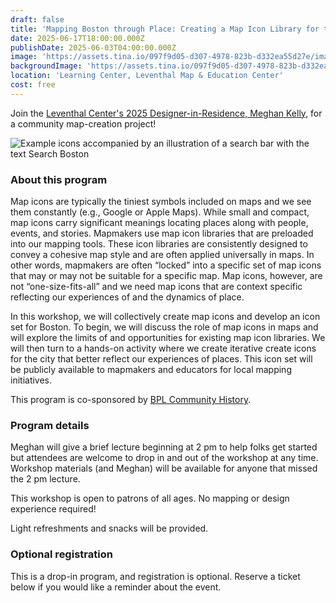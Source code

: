 ```yaml
---
draft: false
title: 'Mapping Boston through Place: Creating a Map Icon Library for the City'
date: 2025-06-17T18:00:00.000Z
publishDate: 2025-06-03T04:00:00.000Z
image: 'https://assets.tina.io/097f9d05-d307-4978-823b-d332ea55d27e/image (12).png'
backgroundImage: 'https://assets.tina.io/097f9d05-d307-4978-823b-d332ea55d27e/image (12).png'
location: 'Learning Center, Leventhal Map & Education Center'
cost: free
---
```


Join the [Leventhal Center's 2025 Designer-in-Residence, Meghan Kelly](https://www.leventhalmap.org/articles/interview-with-meghan-kelly/), for a community map-creation project!

![Example icons accompanied by an illustration of a search bar with the text Search Boston](https://s3.us-east-2.wasabisys.com/lmec-public-files/lmec-main-site-static-assets/events/boston-icons-search.png)

### About this program

Map icons are typically the tiniest symbols included on maps and we see them constantly (e.g., Google or Apple Maps). While small and compact, map icons carry significant meanings locating places along with people, events, and stories. Mapmakers use map icon libraries that are preloaded into our mapping tools. These icon libraries are consistently designed to convey a cohesive map style and are often applied universally in maps. In other words, mapmakers are often “locked” into a specific set of map icons that may or may not be suitable for a specific map. Map icons, however, are not “one-size-fits-all” and we need map icons that are context specific reflecting our experiences of and the dynamics of place. 

In this workshop, we will collectively create map icons and develop an icon set for Boston. To begin, we will discuss the role of map icons in maps and will explore the limits of and opportunities for existing map icon libraries. We will then turn to a hands-on activity where we create iterative create icons for the city that better reflect our experiences of places. This icon set will be publicly available to mapmakers and educators for local mapping initiatives.

This program is co-sponsored by [BPL Community History](https://www.bpl.org/community-history/). 

### Program details

Meghan will give a brief lecture beginning at 2 pm to help folks get started but attendees are welcome to drop in and out of the workshop at any time. Workshop materials (and Meghan) will be available for anyone that missed the 2 pm lecture.

This workshop is open to patrons of all ages. No mapping or design experience required!

Light refreshments and snacks will be provided. 

### Optional registration

This is a drop-in program, and registration is optional. Reserve a ticket below if you would like a reminder about the event.
